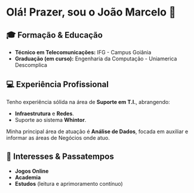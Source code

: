 # Olá! Prazer, sou o João Marcelo 👋

## 🎓 Formação & Educação

- **Técnico em Telecomunicações:** IFG - Campus Goiânia
- **Graduação (em curso):** Engenharia da Computação - Uniamerica Descomplica

## 💻 Experiência Profissional

Tenho experiência sólida na área de **Suporte em T.I.**, abrangendo:
- **Infraestrutura** e **Redes**.
- Suporte ao sistema **Whintor**.

Minha principal área de atuação é **Análise de Dados**, focada em auxiliar e informar as áreas de Negócios onde atuo.

## 🚀 Interesses & Passatempos

- **Jogos Online**
- **Academia**
- **Estudos** (leitura e aprimoramento contínuo)
